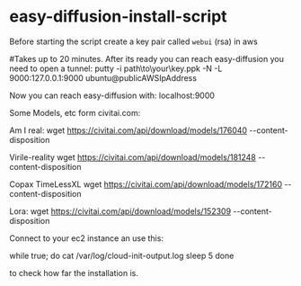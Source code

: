 # easy-diffusion-install-script

Before starting the script create a key pair called `webui` (rsa) in aws

#Takes up to 20 minutes. After its ready you can reach easy-diffusion you need to open a tunnel:
putty -i path\to\your\key.ppk -N -L 9000:127.0.0.1:9000 ubuntu@publicAWSIpAddress

Now you can reach easy-diffusion with: localhost:9000

Some Models, etc form civitai.com: 

Am I real:
wget https://civitai.com/api/download/models/176040 --content-disposition

Virile-reality
wget https://civitai.com/api/download/models/181248 --content-disposition

Copax TimeLessXL
wget https://civitai.com/api/download/models/172160 --content-disposition

Lora:
wget https://civitai.com/api/download/models/152309 --content-disposition


Connect to your ec2 instance an use this: 

while true;
do
cat /var/log/cloud-init-output.log
sleep 5
done

to check how far the installation is.
